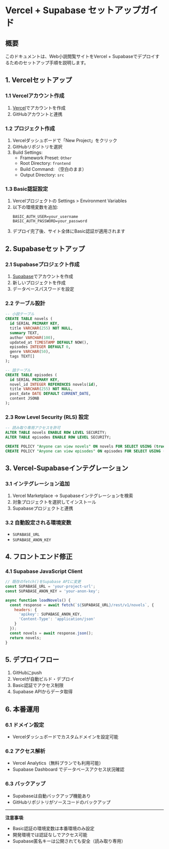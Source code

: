 # Vercel + Supabase セットアップガイド

## 概要

このドキュメントは、Web小説閲覧サイトをVercel + Supabaseでデプロイするためのセットアップ手順を説明します。

## 1. Vercelセットアップ

### 1.1 Vercelアカウント作成
1. [Vercel](https://vercel.com)でアカウントを作成
2. GitHubアカウントと連携

### 1.2 プロジェクト作成
1. Vercelダッシュボードで「New Project」をクリック
2. GitHubリポジトリを選択
3. Build Settings:
   - Framework Preset: `Other`
   - Root Directory: `frontend`
   - Build Command: （空白のまま）
   - Output Directory: `src`

### 1.3 Basic認証設定
1. Vercelプロジェクトの Settings > Environment Variables
2. 以下の環境変数を追加:
   ```
   BASIC_AUTH_USER=your_username
   BASIC_AUTH_PASSWORD=your_password
   ```
3. デプロイ完了後、サイト全体にBasic認証が適用されます

## 2. Supabaseセットアップ

### 2.1 Supabaseプロジェクト作成
1. [Supabase](https://supabase.com)でアカウントを作成
2. 新しいプロジェクトを作成
3. データベースパスワードを設定

### 2.2 テーブル設計
```sql
-- 小説テーブル
CREATE TABLE novels (
  id SERIAL PRIMARY KEY,
  title VARCHAR(255) NOT NULL,
  summary TEXT,
  author VARCHAR(100),
  updated_at TIMESTAMP DEFAULT NOW(),
  episodes INTEGER DEFAULT 0,
  genre VARCHAR(50),
  tags TEXT[]
);

-- 話テーブル
CREATE TABLE episodes (
  id SERIAL PRIMARY KEY,
  novel_id INTEGER REFERENCES novels(id),
  title VARCHAR(255) NOT NULL,
  post_date DATE DEFAULT CURRENT_DATE,
  content JSONB
);
```

### 2.3 Row Level Security (RLS) 設定
```sql
-- 読み取り専用アクセスを許可
ALTER TABLE novels ENABLE ROW LEVEL SECURITY;
ALTER TABLE episodes ENABLE ROW LEVEL SECURITY;

CREATE POLICY "Anyone can view novels" ON novels FOR SELECT USING (true);
CREATE POLICY "Anyone can view episodes" ON episodes FOR SELECT USING (true);
```

## 3. Vercel-Supabaseインテグレーション

### 3.1 インテグレーション追加
1. Vercel Marketplace → Supabaseインテグレーションを検索
2. 対象プロジェクトを選択してインストール
3. Supabaseプロジェクトと連携

### 3.2 自動設定される環境変数
- `SUPABASE_URL`
- `SUPABASE_ANON_KEY`

## 4. フロントエンド修正

### 4.1 Supabase JavaScript Client
```javascript
// 既存のfetch()をSupabase APIに変更
const SUPABASE_URL = 'your-project-url';
const SUPABASE_ANON_KEY = 'your-anon-key';

async function loadNovels() {
  const response = await fetch(`${SUPABASE_URL}/rest/v1/novels`, {
    headers: {
      'apikey': SUPABASE_ANON_KEY,
      'Content-Type': 'application/json'
    }
  });
  const novels = await response.json();
  return novels;
}
```

## 5. デプロイフロー

1. GitHubにpush
2. Vercelが自動ビルド・デプロイ
3. Basic認証でアクセス制限
4. Supabase APIからデータ取得

## 6. 本番運用

### 6.1 ドメイン設定
- Vercelダッシュボードでカスタムドメインを設定可能

### 6.2 アクセス解析
- Vercel Analytics（無料プランでも利用可能）
- Supabase Dashboard でデータベースアクセス状況確認

### 6.3 バックアップ
- Supabaseは自動バックアップ機能あり
- GitHubリポジトリがソースコードのバックアップ

---

**注意事項**:
- Basic認証の環境変数は本番環境のみ設定
- 開発環境では認証なしでアクセス可能
- Supabase匿名キーは公開されても安全（読み取り専用）